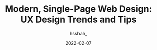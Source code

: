 ---
author: hsshah_
date: 2022-02-07
draft: true
publisher: uxmatters
tags:
  - design
  - user-experience
target_url: https://www.uxmatters.com/mt/archives/2022/02/modern-single-page-web-design-ux-design-trends-and-tips.php
title: "Modern, Single-Page Web Design: UX Design Trends and Tips"
---